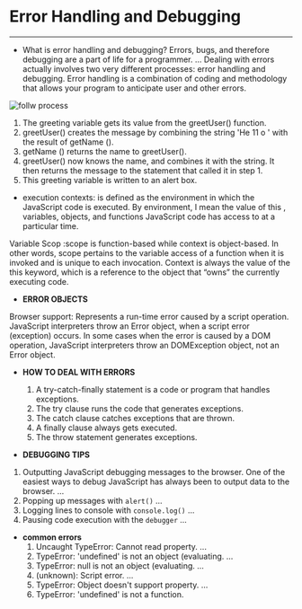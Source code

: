 # Error Handling and Debugging

_______________

* What is error handling and debugging?
Errors, bugs, and therefore debugging are a part of life for a programmer. ... Dealing with errors actually involves two very different processes: error handling and debugging. Error handling is a combination of coding and methodology that allows your program to anticipate user and other errors.

![follw process](https://www.oreilly.com/library/view/javascript-and-jquery/9781118531648/images/p452-001.jpg)

1. The greeting variable gets its value from the greetUser() function.
2. greetUser() creates the message by combining the string 'He 11 o ' with the result of getName ().
3. getName () returns the name to greetUser().
2. greetUser() now knows the name, and combines it with the string. It then returns the message to the statement that called it in step 1.
4. This greeting variable is written to an alert box.

* execution contexts: is defined as the environment in which the JavaScript code is executed. By environment, I mean the value of this , variables, objects, and functions JavaScript code has access to at a particular time.

Variable Scop :scope is function-based while context is object-based. In other words, scope pertains to the variable access of a function when it is invoked and is unique to each invocation. Context is always the value of the this keyword, which is a reference to the object that “owns” the currently executing code.

* **ERROR OBJECTS**

Browser support: Represents a run-time error caused by a script operation. JavaScript interpreters throw an Error object, when a script error (exception) occurs. In some cases when the error is caused by a DOM operation, JavaScript interpreters throw an DOMException object, not an Error object.

* **HOW TO DEAL WITH ERRORS**

   1. A try-catch-finally statement is a code or program that handles exceptions.
   2. The try clause runs the code that generates exceptions.
   3. The catch clause catches exceptions that are thrown.
   4. A finally clause always gets executed.
   5. The throw statement generates exceptions.

* **DEBUGGING TIPS**

1. Outputting JavaScript debugging messages to the browser. ‍One of the easiest ways to debug JavaScript has always been to output data to the browser. ...
2. Popping up messages with `alert()` ...
3. Logging lines to console with `console.log()` ...
4. Pausing code execution with the `debugger` ...

* **common errors**
    1. Uncaught TypeError: Cannot read property. ...
    2. TypeError: 'undefined' is not an object (evaluating. ...
    3. TypeError: null is not an object (evaluating. ...
    4. (unknown): Script error. ...
    5. TypeError: Object doesn't support property. ...
    6. TypeError: 'undefined' is not a function.
